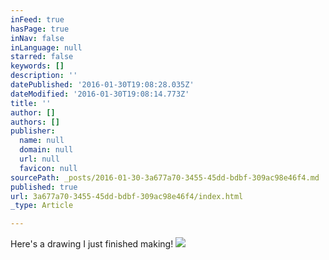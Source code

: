 ```yaml
---
inFeed: true
hasPage: true
inNav: false
inLanguage: null
starred: false
keywords: []
description: ''
datePublished: '2016-01-30T19:08:28.035Z'
dateModified: '2016-01-30T19:08:14.773Z'
title: ''
author: []
authors: []
publisher:
  name: null
  domain: null
  url: null
  favicon: null
sourcePath: _posts/2016-01-30-3a677a70-3455-45dd-bdbf-309ac98e46f4.md
published: true
url: 3a677a70-3455-45dd-bdbf-309ac98e46f4/index.html
_type: Article

---
```

Here's a drawing I just finished making!
![](https://the-grid-user-content.s3-us-west-2.amazonaws.com/ace097a7-c29b-456b-ba54-a3830b690204.jpg)